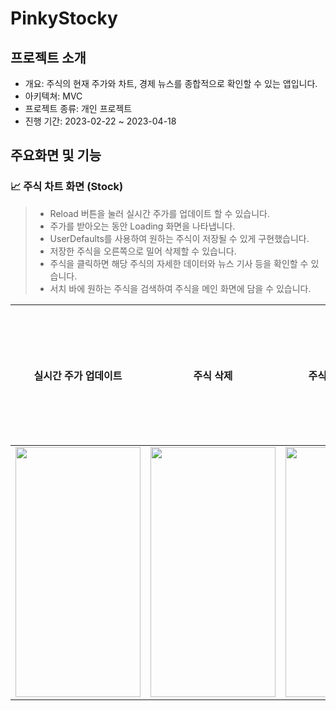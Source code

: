 # PinkyStocky

## 프로젝트 소개

- 개요: 주식의 현재 주가와 차트, 경제 뉴스를 종합적으로 확인할 수 있는 앱입니다.
- 아키텍쳐: MVC
- 프로젝트 종류: 개인 프로젝트
- 진행 기간: 2023-02-22 ~ 2023-04-18


## 주요화면 및 기능

### 📈 주식 차트 화면 (Stock)
> - Reload 버튼을 눌러 실시간 주가를 업데이트 할 수 있습니다.
> - 주가를 받아오는 동안 Loading 화면을 나타냅니다.
> - UserDefaults를 사용하여 원하는 주식이 저장될 수 있게 구현했습니다.
> - 저장한 주식을 오른쪽으로 밀어 삭제할 수 있습니다.
> - 주식을 클릭하면 해당 주식의 자세한 데이터와 뉴스 기사 등을 확인할 수 있습니다.
> - 서치 바에 원하는 주식을 검색하여 주식을 메인 화면에 담을 수 있습니다.






|실시간 주가 업데이트|주식 삭제|주식의 Detail 화면|메인화면에 주식 담기|
|:---:|:---:|:---:|:---:|
|<img src="https://github.com/Marigoldflower/PinkyStocky/assets/100112897/081482b9-6f8c-47d6-a93c-cabb48a78bab" width="200" height="400"/>|<img src="https://github.com/Marigoldflower/PinkyStocky/assets/100112897/0c069c72-80ac-45db-896c-f937bc0a00aa" width="200" height="400"/>|<img src="https://github.com/Marigoldflower/PinkyStocky/assets/100112897/5a804545-5fd2-40ef-80c9-f31644555551" width="200" height="400"/>|주식담기|






